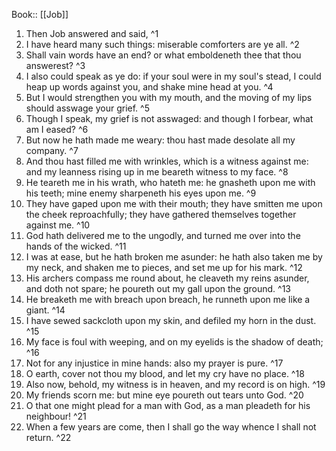  Book:: [[Job]]
 1. Then Job answered and said, ^1
 2. I have heard many such things: miserable comforters are ye all. ^2
 3. Shall vain words have an end? or what emboldeneth thee that thou answerest? ^3
 4. I also could speak as ye do: if your soul were in my soul's stead, I could heap up words against you, and shake mine head at you. ^4
 5. But I would strengthen you with my mouth, and the moving of my lips should asswage your grief. ^5
 6. Though I speak, my grief is not asswaged: and though I forbear, what am I eased? ^6
 7. But now he hath made me weary: thou hast made desolate all my company. ^7
 8. And thou hast filled me with wrinkles, which is a witness against me: and my leanness rising up in me beareth witness to my face. ^8
 9. He teareth me in his wrath, who hateth me: he gnasheth upon me with his teeth; mine enemy sharpeneth his eyes upon me. ^9
 10. They have gaped upon me with their mouth; they have smitten me upon the cheek reproachfully; they have gathered themselves together against me. ^10
 11. God hath delivered me to the ungodly, and turned me over into the hands of the wicked. ^11
 12. I was at ease, but he hath broken me asunder: he hath also taken me by my neck, and shaken me to pieces, and set me up for his mark. ^12
 13. His archers compass me round about, he cleaveth my reins asunder, and doth not spare; he poureth out my gall upon the ground. ^13
 14. He breaketh me with breach upon breach, he runneth upon me like a giant. ^14
 15. I have sewed sackcloth upon my skin, and defiled my horn in the dust. ^15
 16. My face is foul with weeping, and on my eyelids is the shadow of death; ^16
 17. Not for any injustice in mine hands: also my prayer is pure. ^17
 18. O earth, cover not thou my blood, and let my cry have no place. ^18
 19. Also now, behold, my witness is in heaven, and my record is on high. ^19
 20. My friends scorn me: but mine eye poureth out tears unto God. ^20
 21. O that one might plead for a man with God, as a man pleadeth for his neighbour! ^21
 22. When a few years are come, then I shall go the way whence I shall not return. ^22
